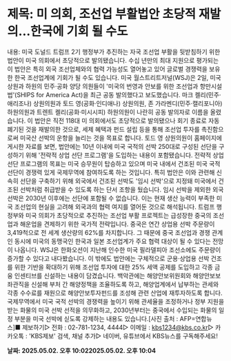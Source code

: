 # **제목: 미 의회, 조선업 부활법안 초당적 재발의…한국에 기회 될 수도**

  내용: 미국 도널드 트럼프 2기 행정부가 추진하는 자국 조선업 부활을 뒷받침하기 위한 법안이 미국 의회에서 초당적으로 발의됐습니다. 수십 년만의 최대 지원으로 평가되는 이 법안은 특히 외국 조선업체와의 협력 가능성도 열어놓고 있어 글로벌 경쟁력을 보유한 한국 조선업계에 기회가 될 수도 있습니다. 미국 월스트리트저널(WSJ)은 2일, 미국 상원과 하원의 민주·공화 양당 의원들이 '미국의 번영과 안보를 위한 조선업과 항만시설법'(SHIPS for America Act)을 최근 공동 발의했다고 보도했습니다. 마크 켈리(민주·애리조나) 상원의원과 토드 영(공화·인디애나) 상원의원, 존 가라멘디(민주·캘리포니아) 하원의원과 트렌트 켈리(공화·미시시피) 하원의원이 나란히 공동 발의자로 이름을 올렸습니다. 이 법안은 직전 118대 미 의회에서도 초당적으로 발의됐으나 회기 종료로 자동 폐기된 것을 재발의한 것으로, 세제 혜택과 펀드 설립 등을 통해 조선업 투자를 촉진함으로써 미국산 선박의 운항을 늘리는 것을 목표로 합니다. 토드 영 상원의원이 홈페이지에 게시한 자료를 보면, 법안에는 10년 이내에 미국 국적의 선박 250대로 구성된 선단을 구성하기 위해 '전략적 상업 선단 프로그램'을 도입하는 내용이 포함됐습니다. 전략적 상업 선단 프로그램의 목표는 미국 승무원이 탑승하고 있으며 미국 내에서 건조된 미국 국적 선단이 경쟁력 있게 국제무역에 참여하도록 하는 것입니다. 특히 법안은 이와 관련해 신속히 선단을 구축하기 위해 외국에서 건조된 선박도 '임시 선박'으로 지정돼 미국에서 건조된 선박처럼 취급받을 수 있도록 하는 단서 조항을 뒀습니다. 임시 선박을 제외한 외국 선박은 2030년 이후에는 선단에 포함될 수 없습니다. 이는 현재 생산 능력이 부족한 미국 조선업의 현실을 고려해 외국과의 협력 여지를 열어둔 것으로 해석됩니다. 트럼프 행정부와 미국 의회가 초당적으로 추진하는 조선업 부활 프로젝트는 급성장한 중국의 조선업과 해운업을 견제하기 위한 국가적 전략입니다. 중국은 연간 상업용 선박 주문량이 3,419척으로 전 세계 생산량의 62%를 차지합니다. 그 때문에 중국 조선업과 경쟁 관계인 동시에 미국의 동맹국인 한국과 일본 조선업계가 주요 협력 대상이 될 수 있다는 전망이 나옵니다. WSJ은 한화오션이 지난해 인수한 미국 필라델피아 조선소에도 주문량이 증가할 수 있다고 내다봤습니다. 이 밖에도 법안에는 구체적으로 군용·상업용 선박 건조를 위한 기반을 확대하기 위해 조선업 투자에 대한 25% 세액 공제를 도입하고 각종 금융 인센티브를 신설하는 내용이 담겼습니다. 백악관에는 해양안보위원회와 해양안보보좌관직을 신설해 부처 간 해양정책을 조율하도록 하고, 해양업계에서 납부하는 관세와 각종 수수료를 재원으로 해양안보투자펀드를 조성해 관련 산업에 재투자하도록 합니다. 국제무역에서 미국 국적 선박의 경쟁력을 높이기 위해 관세율을 조정하거나 정부 지원을 받는 화물의 미국 선박 선적을 의무화하고, 2030년부터는 중국에서 수입되는 화물의 일정 부분을 미국 선박에 싣도록 강제하는 내용도 있습니다.[사진 출처 : AFP=연합뉴스]■ 제보하기▷ 전화 : 02-781-1234, 4444▷ 이메일 : kbs1234@kbs.co.kr▷ 카카오톡 : 'KBS제보' 검색, 채널 추가▷ 네이버, 유튜브에서 KBS뉴스를 구독해주세요!

  **날짜: 2025.05.02. 오후 10:022025.05.02. 오후 10:04**